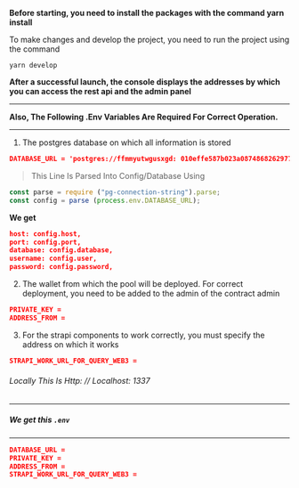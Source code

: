 **Before starting, you need to install the packages with the command
yarn install**

To make changes and develop the project, you need to run the project using the command

`yarn develop`

**After a successful launch, the console displays the addresses by which you can access the rest api and the admin panel**

------------


 **Also, The Following .Env Variables Are Required For Correct Operation.**

------------


1. The postgres database on which all information is stored
```json
DATABASE_URL = 'postgres://ffmmyutwgusxgd: 010effe587b023a087486826297700ddcbf0ac0c4ab99a06bd2f05c2e2115288@ec2-52-1-20-236.compute-1.amazonimawsh3v'
```


> This Line Is Parsed Into Config/Database Using

```javascript
const parse = require ("pg-connection-string").parse;
const config = parse (process.env.DATABASE_URL);
```

**We get**
```json
host: config.host,
port: config.port,
database: config.database,
username: config.user,
password: config.password,
```

2. The wallet from which the pool will be deployed. For correct deployment, you need to be added to the admin of the contract admin
```json
PRIVATE_KEY =
ADDRESS_FROM =
```

3. For the strapi components to work correctly, you must specify the address on which it works
```json
STRAPI_WORK_URL_FOR_QUERY_WEB3 =
```
###### Locally This Is Http: // Localhost: 1337

------------
##### We get this `.env`
------------

```json
DATABASE_URL =
PRIVATE_KEY =
ADDRESS_FROM =
STRAPI_WORK_URL_FOR_QUERY_WEB3 =
```
